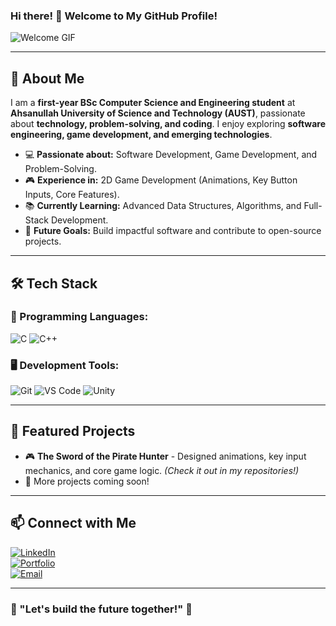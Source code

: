 ### Hi there! 👋 Welcome to My GitHub Profile!

![Welcome GIF](https://media.giphy.com/media/hvRJCLFzcasrR4ia7z/giphy.gif)

---

## 🚀 About Me

I am a **first-year BSc Computer Science and Engineering student** at **Ahsanullah University of Science and Technology (AUST)**, passionate about **technology, problem-solving, and coding**. I enjoy exploring **software engineering, game development, and emerging technologies**.

- 💻 **Passionate about:** Software Development, Game Development, and Problem-Solving.
- 🎮 **Experience in:** 2D Game Development (Animations, Key Button Inputs, Core Features).
- 📚 **Currently Learning:** Advanced Data Structures, Algorithms, and Full-Stack Development.
- 🚀 **Future Goals:** Build impactful software and contribute to open-source projects.

---

## 🛠️ Tech Stack

### 🚀 Programming Languages:
![C](https://img.shields.io/badge/C-00599C?style=for-the-badge&logo=c&logoColor=white)
![C++](https://img.shields.io/badge/C++-00599C?style=for-the-badge&logo=c%2B%2B&logoColor=white)


### 🖥️ Development Tools:
![Git](https://img.shields.io/badge/Git-F05032?style=for-the-badge&logo=git&logoColor=white)
![VS Code](https://img.shields.io/badge/VS%20Code-007ACC?style=for-the-badge&logo=visual-studio-code&logoColor=white)
![Unity](https://img.shields.io/badge/Unity-100000?style=for-the-badge&logo=unity&logoColor=white)



---

## 📌 Featured Projects

- 🎮 **The Sword of the Pirate Hunter** - Designed animations, key input mechanics, and core game logic. *(Check it out in my repositories!)*
- 🚀 More projects coming soon!

---

## 📫 Connect with Me

[![LinkedIn](https://img.shields.io/badge/LinkedIn-0077B5?style=for-the-badge&logo=linkedin&logoColor=white)](https://www.linkedin.com/in/yourprofile)  
[![Portfolio](https://img.shields.io/badge/Portfolio-24292e?style=for-the-badge&logo=github&logoColor=white)](https://yourportfolio.com)  
[![Email](https://img.shields.io/badge/Email-D14836?style=for-the-badge&logo=gmail&logoColor=white)](mailto:your.email@example.com)

---

### 🌟 "Let's build the future together!" 🚀
